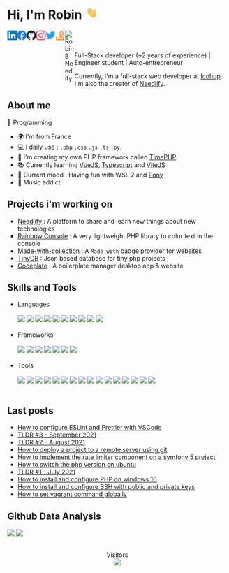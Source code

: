 
<h1>Hi, I'm Robin <img width="30px" src="https://github.com/MrAnyx/MrAnyx/blob/master/assets/hand.gif"></h1>
<a href="https://www.linkedin.com/in/robin-bidanchon-62020119a/"> <img align="left" alt="Robin B LinkedIn" width="22px" src="https://github.com/MrAnyx/MrAnyx/blob/master/assets/linkedin.svg"/></a>
<a href="https://www.facebook.com/profile.php?id=100009475911621"> <img align="left" alt="Robin B Facebook" width="22px" src="https://github.com/MrAnyx/MrAnyx/blob/master/assets/facebook.svg"/></a>
<a href="https://github.com/MrAnyx"> <img align="left" alt="Robin B Github" width="22px" src="https://github.com/MrAnyx/MrAnyx/blob/master/assets/github.svg"/></a>
<a href="https://instagram.com/rob.bch"> <img align="left" alt="Robin B Instagram" width="22px" src="https://github.com/MrAnyx/MrAnyx/blob/master/assets/instagram.svg"/></a>
<a href="https://twitter.com/MrAnyx"> <img align="left" alt="Robin B Twitter" width="22px" src="https://github.com/MrAnyx/MrAnyx/blob/master/assets/twitter.svg"/></a>
<a href="https://stackoverflow.com/users/11424334/mranyx"> <img align="left" alt="Robin B Stack Overflow" width="22px" src="https://github.com/MrAnyx/MrAnyx/blob/master/assets/stackoverflow.svg"/></a>
<a href="https://needlify.com/me/MrAnyx"> <img align="left" alt="Robin B Needlify" width="22px" src="https://needlify.com/images/general/logo.svg"/></a>

<br/>
<br/>

Full-Stack developer (~2 years of experience) | Engineer student | Auto-entrepreneur

Currently, I'm a full-stack web developer at <a href="https://www.icohup.com/">Icohup</a>. I'm also the creator of [Needlify](https://needlify.com/).

## About me 

:blue_heart: Programming

- :earth_africa: I'm from France
- :computer: I daily use : `.php` `.css` `.js` `.ts` `.py`. 
- :love_you_gesture: I'm creating my own PHP framework called [TimePHP](https://github.com/TimePHP-org/TimePHP)
- :books: Currently learning [VueJS](https://v3.vuejs.org/), [Typescript](https://www.typescriptlang.org/) and [ViteJS](https://vitejs.dev/)
- :penguin: Current mood : Having fun with WSL 2 and [Pony](https://www.ponylang.io/)
- :musical_note: Music addict

## Projects i'm working on
- [Needlify](https://github.com/Needlify) : A platform to share and learn new things about new technologies
- [Rainbow Console](https://github.com/MrAnyx/Rainbox-console) : A very lightweight PHP library to color text in the console
- [Made-with-collection](https://github.com/MrAnyx/made-with-collection) : A `Made with` badge provider for websites
- [TinyDB](https://github.com/MrAnyx/TinyDB) : Json based database for tiny php projects
- [Codeplate](https://github.com/Codeplate-app) : A boilerplate manager desktop app & website

## Skills and Tools

<ul>
<li>Languages</li>
</br>
<img src="https://img.shields.io/badge/PHP-777BB4?style=flat&logo=php&logoColor=white">
<img src="https://img.shields.io/badge/JavaScript-F7DF1E?style=flat&logo=javascript&logoColor=white">
<img src="https://img.shields.io/badge/HTML-E34F26?style=flat&logo=html5&logoColor=white">
<img src="https://img.shields.io/badge/Markdown-000000?style=flat&logo=markdown&logoColor=white">
<img src="https://img.shields.io/badge/CSS-1572B6?style=flat&logo=css3&logoColor=white">
<img src="https://img.shields.io/badge/Json-000000?style=flat&logo=json&logoColor=white">
<img src="https://img.shields.io/badge/Python-3776AB?style=flat&logo=python&logoColor=white">
<img src="https://img.shields.io/badge/NodeJS-339933?style=flat&logo=node.js&logoColor=white">
<img src="https://img.shields.io/badge/GNU Bash-4EAA25?style=flat&logo=gnu-bash&logoColor=white">
<img src="https://img.shields.io/badge/Java-007396?style=flat&logo=java&logoColor=white">

</br>
</br>

<li>Frameworks</li>
</br>
<img src="https://img.shields.io/badge/Symfony-000000?style=flat&logo=symfony&logoColor=white">
<img src="https://img.shields.io/badge/VueJS-4FC08D?style=flat&logo=vue.js&logoColor=white">
<img src="https://img.shields.io/badge/Bootstrap-563D7C?style=flat&logo=bootstrap&logoColor=white">
<img src="https://img.shields.io/badge/Electron-47848F?style=flat&logo=electron&logoColor=white">
<img src="https://img.shields.io/badge/UiKit-2396F3?style=flat&logo=uikit&logoColor=white">
<img src="https://img.shields.io/badge/GraphQL-E10098?style=flat&logo=graphql&logoColor=white">
<img src="https://img.shields.io/badge/JQuery-0769AD?style=flat&logo=jquery&logoColor=white">

</br>
</br>

<li>Tools</li>
</br>
<img src="https://img.shields.io/badge/PhpStorm-000000?style=flat&logo=phpstorm&logoColor=white">
<img src="https://img.shields.io/badge/Visual Studio Code-007ACC?style=flat&logo=visual-studio-code&logoColor=white">
<img src="https://img.shields.io/badge/Composer-885630?style=flat&logo=composer&logoColor=white">
<img src="https://img.shields.io/badge/Adobe XD-FF26BE?style=flat&logo=adobe-xd&logoColor=white">
<img src="https://img.shields.io/badge/Photoshop-31A8FF?style=flat&logo=adobe-photoshop&logoColor=white">
<img src="https://img.shields.io/badge/Affinity Designer-1B72BE?style=flat&logo=affinity-designer&logoColor=white">
<img src="https://img.shields.io/badge/Linux Debian-A81D33?style=flat&logo=debian&logoColor=white">
<img src="https://img.shields.io/badge/FileZilla-BF0000?style=flat&logo=filezilla&logoColor=white">
<img src="https://img.shields.io/badge/Git-F05032?style=flat&logo=git&logoColor=white">
<img src="https://img.shields.io/badge/Heroku-430098?style=flat&logo=heroku&logoColor=white">
<img src="https://img.shields.io/badge/Insomnia-5849BE?style=flat&logo=insomnia&logoColor=white">
<img src="https://img.shields.io/badge/MariaDB-003545?style=flat&logo=mariadb&logoColor=white">
<img src="https://img.shields.io/badge/MySQL-4479A1?style=flat&logo=mysql&logoColor=white">
<img src="https://img.shields.io/badge/PostgreSQL-336791?style=flat&logo=postgresql&logoColor=white">
<img src="https://img.shields.io/badge/SQLite-003B57?style=flat&logo=sqlite&logoColor=white">
<img src="https://img.shields.io/badge/NPM-CB3837?style=flat&logo=npm&logoColor=white">

</br>
</br>
</ul>

## Last posts
- [How to configure ESLint and Prettier with VSCode](https://needlify.com/post/how-to-configure-eslint-and-prettier-with-vscode-ad8d0900)
- [TLDR #3 - September 2021](https://needlify.com/post/tldr-3-september-2021-9c72088f)
- [TLDR #2 - August 2021](https://needlify.com/post/tldr-2-august-2021-b52309a1)
- [How to deploy a project to a remote server using git](https://needlify.com/post/how-to-deploy-a-project-to-a-remote-server-using-git-b3d809a7)
- [How to implement the rate limiter component on a symfony 5 project](https://needlify.com/post/how-to-implement-the-rate-limiter-component-on-a-symfony-5-project-ac6b0982)
- [How to switch the php version on ubuntu](https://needlify.com/post/how-to-switch-the-php-version-on-ubuntu-ab74097f)
- [TLDR #1 - July 2021](https://needlify.com/post/tldr-july-2021-af890950)
- [How to install and configure PHP on windows 10](https://needlify.com/post/how-to-install-and-configure-php-on-windows-10-a7af093a)
- [How to install and configure SSH with public and private keys](https://needlify.com/post/how-to-install-and-configure-ssh-with-public-and-private-keys-ab020931)
- [How to set vagrant command globally](https://needlify.com/post/how-to-set-vagrant-command-globally-a2bc08a1)

## Github Data Analysis
<a href="https://github.com/MrAnyx">
  <img height="180px" src="https://github-readme-stats.vercel.app/api/top-langs/?username=MrAnyx&layout=compact" />
  <img height="180px" src="https://github-readme-streak-stats.herokuapp.com/?user=MrAnyx&"/>
</a>

</br>
</br>

<p align="center"> 
Visitors<br>
<img src="https://profile-counter.glitch.me/MrAnyx/count.svg" />
</p>

